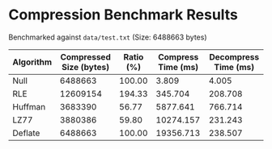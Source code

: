 # Compression Benchmark Results

Benchmarked against `data/test.txt` (Size: 6488663 bytes)

| Algorithm | Compressed Size (bytes) | Ratio (%) | Compress Time (ms) | Decompress Time (ms) |
|-----------|-------------------------|-----------|--------------------|----------------------|
| Null | 6488663 | 100.00 | 3.809 | 4.005 |
| RLE | 12609154 | 194.33 | 345.704 | 208.708 |
| Huffman | 3683390 | 56.77 | 5877.641 | 766.714 |
| LZ77 | 3880386 | 59.80 | 10274.157 | 231.243 |
| Deflate | 6488663 | 100.00 | 19356.713 | 238.507 |
